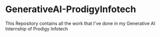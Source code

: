 # GenerativeAI-ProdigyInfotech
This Repository contains all the work that I've done in my Generative AI Internship of Prodigy Infotech  
